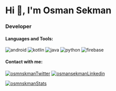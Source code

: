 <h1 align="left">Hi 👋, I'm Osman Sekman</h1>
<h3 align="left">Developer</h3>

<h4 align="left">Languages and Tools:</h3><p align="left">
<img src="https://www.vectorlogo.zone/logos/android/android-ar21.svg" alt="android"/>
<img src="https://www.vectorlogo.zone/logos/kotlinlang/kotlinlang-ar21.svg" alt="kotlin"/>
<img src="https://www.vectorlogo.zone/logos/java/java-ar21.svg" alt="java"/>
  <img src="https://www.vectorlogo.zone/logos/python/python-ar21.svg" alt="python"/>
<img src="https://www.vectorlogo.zone/logos/firebase/firebase-ar21.svg" alt="firebase" />

<h4 align="left">Contact with me:</h3><p align="left">
<a href="https://twitter.com/osmnskman" target="_blank"><img align="center" src="https://www.vectorlogo.zone/logos/twitter/twitter-ar21.svg" alt="osmnskmanTwitter"/></a>
<a href="https://linkedin.com/in/osmansekman1" target="_blank"><img align="center" src="https://www.vectorlogo.zone/logos/linkedin/linkedin-ar21.svg" alt="osmansekmanLinkedin"/</a>
</p>
<p align="left"><img align="center" src="https://github-readme-stats.vercel.app/api?username=osmnskman&show_icons=true&theme=tokyonight" alt="osmnskmanStats" /></p>
